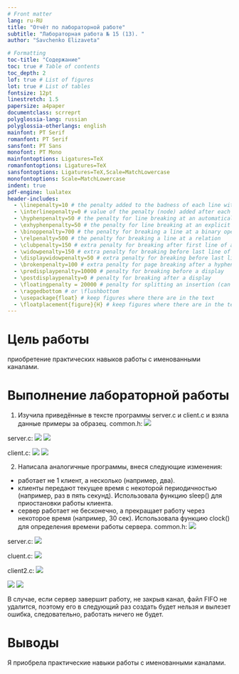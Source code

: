 ```yaml
---
# Front matter
lang: ru-RU
title: "Отчёт по лабораторной работе"
subtitle: "Лабораторная работа № 15 (13). "
author: "Savchenko Elizaveta"

# Formatting
toc-title: "Содержание"
toc: true # Table of contents
toc_depth: 2
lof: true # List of figures
lot: true # List of tables
fontsize: 12pt
linestretch: 1.5
papersize: a4paper
documentclass: scrreprt
polyglossia-lang: russian
polyglossia-otherlangs: english
mainfont: PT Serif
romanfont: PT Serif
sansfont: PT Sans
monofont: PT Mono
mainfontoptions: Ligatures=TeX
romanfontoptions: Ligatures=TeX
sansfontoptions: Ligatures=TeX,Scale=MatchLowercase
monofontoptions: Scale=MatchLowercase
indent: true
pdf-engine: lualatex
header-includes:
  - \linepenalty=10 # the penalty added to the badness of each line within a paragraph (no associated penalty node) Increasing the value makes tex try to have fewer lines in the paragraph.
  - \interlinepenalty=0 # value of the penalty (node) added after each line of a paragraph.
  - \hyphenpenalty=50 # the penalty for line breaking at an automatically inserted hyphen
  - \exhyphenpenalty=50 # the penalty for line breaking at an explicit hyphen
  - \binoppenalty=700 # the penalty for breaking a line at a binary operator
  - \relpenalty=500 # the penalty for breaking a line at a relation
  - \clubpenalty=150 # extra penalty for breaking after first line of a paragraph
  - \widowpenalty=150 # extra penalty for breaking before last line of a paragraph
  - \displaywidowpenalty=50 # extra penalty for breaking before last line before a display math
  - \brokenpenalty=100 # extra penalty for page breaking after a hyphenated line
  - \predisplaypenalty=10000 # penalty for breaking before a display
  - \postdisplaypenalty=0 # penalty for breaking after a display
  - \floatingpenalty = 20000 # penalty for splitting an insertion (can only be split footnote in standard LaTeX)
  - \raggedbottom # or \flushbottom
  - \usepackage{float} # keep figures where there are in the text
  - \floatplacement{figure}{H} # keep figures where there are in the text
---
```


# Цель работы

 приобретение практических навыков работы с именованными каналами.

# Выполнение лабораторной работы

1. Изучила приведённые в тексте программы server.c и client.c и взяла данные
примеры за образец.
common.h: 
  ![](image/lab15.0.png)

server.c:
 ![](image/lab15.1.png)
 ![](image/lab15.2.png)

client.c:
 ![](image/lab15.3.png)
 ![](image/lab15.4.png)

2. Написала аналогичные программы, внеся следующие изменения:
- работает не 1 клиент, а несколько (например, два).
- клиенты передают текущее время с некоторой периодичностью (например, раз
в пять секунд). Использовала функцию sleep() для приостановки работы клиента.
- сервер работает не бесконечно, а прекращает работу через некоторое время (например, 30 сек). Использовала функцию clock() для определения времени работы
сервера.
common.h:
 ![](image/lab15.5.png)
 
server.c:
 ![](image/lab15.6.png)

cluent.c:
 ![](image/lab15.7.png)

client2.c:
 ![](image/lab15.8.png)

  ![](image/lab15.9.png)
  ![](image/lab15.10.png)

В случае, если сервер завершит работу, не закрыв канал, файл FIFO не удалится, поэтому его в следующий раз создать будет нельзя и вылезет ошибка, следовательно, работать ничего не будет.





# Выводы

 Я приобрела практические навыки работы с именованными каналами.
